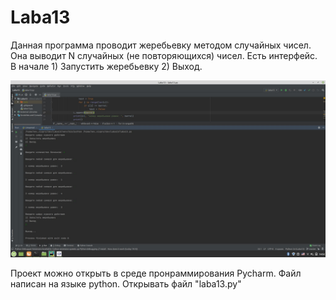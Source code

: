 # Laba13

Данная программа проводит жеребьевку методом случайных чисел. Она выводит N случайных (не повторяющихся) чисел.
Есть интерфейс. В начале 1) Запустить жеребьевку 2) Выход. 

![alt text](screenshot.jpg "Жеребьевка")

Проект можно открыть в среде пронраммирования Pycharm. Файл написан на языке python.
Открывать файл "laba13.py"
